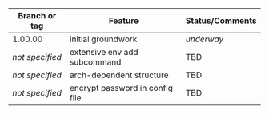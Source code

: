 | Branch or tag   | Feature                          | Status/Comments |
|-----------------|----------------------------------|-----------------|
| 1.00.00         | initial groundwork               | *underway*      |
| *not specified* | extensive env add subcommand     | TBD             |
| *not specified* | arch-dependent structure         | TBD             |
| *not specified* | encrypt password in config file  | TBD             |
